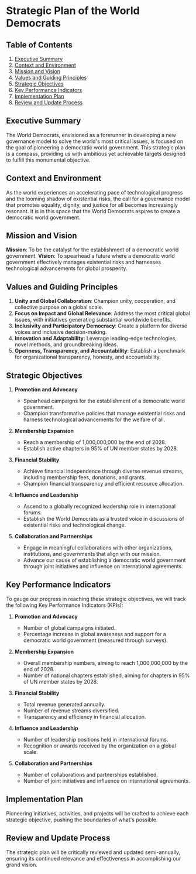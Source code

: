 # Strategic Plan of the World Democrats

## Table of Contents
1. [Executive Summary](#executive-summary)
2. [Context and Environment](#context-and-environment)
3. [Mission and Vision](#mission-and-vision)
4. [Values and Guiding Principles](#values-and-guiding-principles)
5. [Strategic Objectives](#strategic-objectives)
6. [Key Performance Indicators](#key-performance-indicators)
7. [Implementation Plan](#implementation-plan)
8. [Review and Update Process](#review-and-update-process)

## Executive Summary
The World Democrats, envisioned as a forerunner in developing a new governance model to solve the world's most critical issues, is focused on the goal of pioneering a democratic world government. This strategic plan is a compass, providing us with ambitious yet achievable targets designed to fulfill this monumental objective.

## Context and Environment
As the world experiences an accelerating pace of technological progress and the looming shadow of existential risks, the call for a governance model that promotes equality, dignity, and justice for all becomes increasingly resonant. It is in this space that the World Democrats aspires to create a democratic world government.

## Mission and Vision
**Mission**: To be the catalyst for the establishment of a democratic world government.
**Vision**: To spearhead a future where a democratic world government effectively manages existential risks and harnesses technological advancements for global prosperity.

## Values and Guiding Principles
1. **Unity and Global Collaboration**: Champion unity, cooperation, and collective purpose on a global scale.
2. **Focus on Impact and Global Relevance**: Address the most critical global issues, with initiatives generating substantial worldwide benefits.
3. **Inclusivity and Participatory Democracy**: Create a platform for diverse voices and inclusive decision-making.
4. **Innovation and Adaptability**: Leverage leading-edge technologies, novel methods, and groundbreaking ideas.
5. **Openness, Transparency, and Accountability**: Establish a benchmark for organizational transparency, honesty, and accountability.

## Strategic Objectives

1. **Promotion and Advocacy**
   - Spearhead campaigns for the establishment of a democratic world government.
   - Champion transformative policies that manage existential risks and harness technological advancements for the welfare of all.

2. **Membership Expansion**
   - Reach a membership of 1,000,000,000 by the end of 2028.
   - Establish active chapters in 95% of UN member states by 2028.

3. **Financial Stability**
   - Achieve financial independence through diverse revenue streams, including membership fees, donations, and grants.
   - Champion financial transparency and efficient resource allocation.

4. **Influence and Leadership**
   - Ascend to a globally recognized leadership role in international forums.
   - Establish the World Democrats as a trusted voice in discussions of existential risks and technological change.

5. **Collaboration and Partnerships**
   - Engage in meaningful collaborations with other organizations, institutions, and governments that align with our mission.
   - Advance our cause of establishing a democratic world government through joint initiatives and influence on international agreements.

## Key Performance Indicators
To gauge our progress in reaching these strategic objectives, we will track the following Key Performance Indicators (KPIs):

1. **Promotion and Advocacy**
   - Number of global campaigns initiated.
   - Percentage increase in global awareness and support for a democratic world government (measured through surveys).

2. **Membership Expansion**
   - Overall membership numbers, aiming to reach 1,000,000,000 by the end of 2028.
   - Number of national chapters established, aiming for chapters in 95% of UN member states by 2028.

3. **Financial Stability**
   - Total revenue generated annually.
   - Number of revenue streams diversified.
   - Transparency and efficiency in financial allocation.

4. **Influence and Leadership**
   - Number of leadership positions held in international forums.
   - Recognition or awards received by the organization on a global scale.

5. **Collaboration and Partnerships**
   - Number of collaborations and partnerships established.
   - Number of joint initiatives and influence on international agreements.

## Implementation Plan
Pioneering initiatives, activities, and projects will be crafted to achieve each strategic objective, pushing the boundaries of what's possible.

## Review and Update Process
The strategic plan will be critically reviewed and updated semi-annually, ensuring its continued relevance and effectiveness in accomplishing our grand vision.
